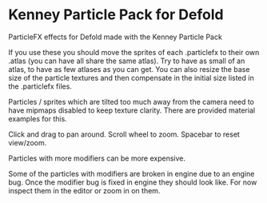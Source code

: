 # Kenney Particle Pack for Defold

ParticleFX effects for Defold made with the Kenney Particle Pack

If you use these you should move the sprites of each .particlefx to their own .atlas (you can have all share the same atlas). Try to have as small of an atlas, to have as few atlases as you can get. You can also resize the base size of the particle textures and then compensate in the initial size listed in the .particlefx files.

Particles / sprites which are tilted too much away from the camera need to have mipmaps disabled to keep texture clarity. There are provided material examples for this.

Click and drag to pan around. Scroll wheel to zoom. Spacebar to reset view/zoom.

Particles with more modifiers can be more expensive.

Some of the particles with modifiers are broken in engine due to an engine bug. Once the modifier bug is fixed in engine they should look like. For now inspect them in the editor or zoom in on them.